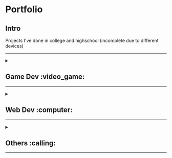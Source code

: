 # Portfolio
## Intro
Projects I've done in college and highschool (incomplete due to different devices)

---

<details>
<summary><h2>Game Dev :video_game:</h2>
<hr>
</summary>
  
### 2D platformer
Custom rigidbody and addForce script from Unity that gives **full control** of player movement.
<br>
Additionally, written in mind of **memory usage and multithreading traffic** due to limitation of old device(2gb ram) when this code was written 
> Written in Unity 2019

- [x] speed multiplier and slowdown
- [x] snappy controls
- [x] snappy animation transiton
- [x] jump speed and height equivilant with time
- [x] fall multiplier, weight, speed and limit
- [x] dynammic wall slide
- [x] wall jump initial speed and drag
- [x] dynammic ground pound that grounds the movement
- [x] dynammic dash that translates with other movements
- [x] controllable player box collider size and offset
<br><br>
---

### Pong
Game that runs in the window with image and sounds.
> written in Love2D, a minimalist game framework
<br>
1. game addjust itself based on the window <br>
2. runs in delta time <br>
3. randomised seed <br>

![Alt Text](https://github.com/BcMbh/Portfolio/blob/main/Images/PongImage.png)
   
<br><br>
---

### Snake\XoX
Game that runs in the terminal
> School Project

<br><br>
**Instructions**
1. Complete **a line to spawn food** 
2. X is the player
3. **Standing on X** will kill the player
<br><br>

![Alt Text](https://github.com/BcMbh/Portfolio/blob/main/Images/XSnakeXImage.png)

---

### Mobile card game
> made with MIT App Inventor
<br>
A card game inspired by UNO and Mario party
- Role dices and play cards
- Scoreboard with firbase
<br><br>

![Alt Text](https://github.com/BcMbh/Portfolio/blob/main/Images/CardsImage.jpg)
<br><br>

![Alt Text](https://github.com/BcMbh/Portfolio/blob/main/Images/CardsImage.png)
</details>

<details>
<summary><h2>Web Dev :computer:</h2>
<hr>
</summary>
<br><br>
  
### Go Green Website
A simple website showcasing the impacts of Climate Change
> Made in 2022 for SM ST Patrick's Go Green Innovation.

![Alt Text](https://github.com/BcMbh/Portfolio/blob/main/Images/GGImage.png)

<br><br>
---

### Course selling website
Dynammic Website with both user and admin page
> School Project

<br><br>
![Alt Text](https://github.com/BcMbh/Portfolio/blob/main/Images/CourseImage.png)
<br><br>

![Alt Text](https://github.com/BcMbh/Portfolio/blob/main/Images/CourseImage%20(2).png)
<br><br>
</details>

<details>
<summary><h2>Others :calling:</h2>
<hr>
</summary>

  
### Discord Bot (Replit)
Discord bots that me and my friends wanted that the market place don't have.
- JSON and txt file not included but can read
> Made with replit
<br>
**Reasons:**
<br>
1. Replit help skip the signup requirement by Oracle to use JDK <br>
2. Replit help setup the php server to run the bot <br>
3. Replit on the web so anyone can turn the bot on <br>

<br><br>
![Alt Text](https://github.com/BcMbh/Portfolio/blob/main/Images/DSBotImage.png)

<br><br>

---

### WA auto message Bot
Bot that send messages and other file types to multiple people at a certain time. that can run at the background.
- I only used this bot ethically for my part-time and only messaging to paid members
> Currently pyWhatkit only work with specific browser version

```
 "DISCLAIMER: This script is intended for educational or responsible use only. I do NOT support spamming, abuse, or misuse of this tool."
```
<br><br>

![Alt Text](https://github.com/BcMbh/Portfolio/blob/main/Images/WaImage.png)  
<br>

<br><br>

---
### Reverse engineer android game (Work In Progress)
```
 "DISCLAIMER: This project is for educational purposes only. All reverse engineering and modifications were performed legally and ethically within a controlled, non-commercial environment. No part of the modded game is distributed or intended to interfere with official servers or users. The project respects the intellectual property rights of the original developers."
```
<br>

**Steps for unity based android game:** <br>
1. Root device/ get apk (xapk requires ziping and decomplie)
2. Use apktool to decomiple apk (loacte dat and so file)
3. Deobfuscation & Decompilation: <br>
    Static & Dynammic analysis: Cheat engine, Ghidra, Android Studio <br>
   **Or** <br>
   Injection: Binary Ninja, Frida
4. Use dnSpy to modify the game

<br>

![Alt Text](https://github.com/BcMbh/Portfolio/blob/main/Images/DnSpyImage.png)

</details>





